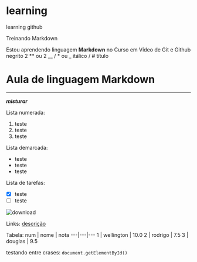 # learning
learning github

Treinando Markdown

Estou aprendendo linguagem **Markdown** no Curso em Vídeo de Git e Github
negrito 2 ** ou 2 __ / * ou _ itálico / # título

# Aula de linguagem Markdown
***
_**misturar**_

Lista numerada:

1. teste
2. teste
3. teste

Lista demarcada:

* teste
* teste
* teste

Lista de tarefas:

- [x] teste
- [ ] teste

![download](https://user-images.githubusercontent.com/92489038/145129499-aa5ffaeb-34d3-41a7-8ddb-e2c4c50fa5db.png)

Links:
[descrição](https://......)

Tabela:
num | nome | nota
---|---|---
1 | wellington | 10.0
2 | rodrigo | 7.5
3 | douglas | 9.5

testando entre crases: `document.getElementById()`
